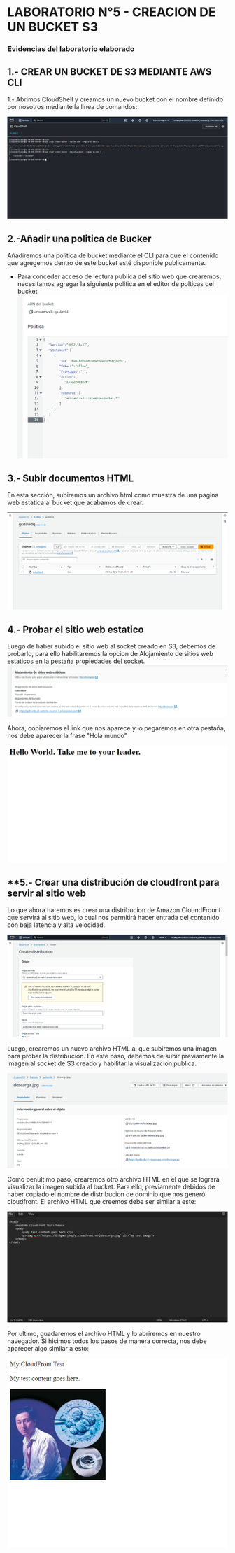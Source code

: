 # LABORATORIO N°5 - CREACION DE UN BUCKET S3
### Evidencias del laboratorio elaborado

##  **1.- CREAR UN BUCKET DE S3 MEDIANTE AWS CLI**

1.- Abrimos CloudShell y creamos un nuevo bucket con el nombre definido por nosotros mediante la linea de comandos:

![](image.png)
## **2.-Añadir una politica de Bucker**

Añadiremos una politica de bucket mediante el CLI para que el contenido que agregemos dentro de este bucket esté disponible publicamente. 

- Para conceder acceso de lectura publica del sitio web que crearemos, necesitamos agregar la siguiente politica en el editor de polticas del bucket
![](image4.png)

## **3.- Subir documentos HTML**
En esta sección, subiremos un archivo html como muestra de una pagina web estatica al bucket que acabamos de crear.

![](image5.png)

## **4.- Probar el sitio web estatico**

Luego de haber subido el sitio web al socket creado en S3, debemos de probarlo, para ello habilitaremos la opcion de Alojamiento de sitios web estaticos en la pestaña propiedades del socket.
![](<Screenshot 2024-05-24 000135.png>)

Ahora, copiaremos el link que nos aparece y lo pegaremos en otra pestaña, nos debe aparecer la frase "Hola mundo"

![alt text](image-1.png)

## **5.- Crear una distribución de cloudfront para servir al sitio web

Lo que ahora haremos es crear una distribucion de Amazon CloundFrount que servirá al sitio web, lo cual nos permitirá hacer entrada del contenido con baja latencia y alta velocidad.

![alt text](image-2.png)

Luego, crearemos un nuevo archivo HTML al que subiremos una imagen para probar la distribución. En este paso, debemos de subir previamente la imagen al socket de S3 creado y habilitar la visualizacion publica.

![alt text](image-3.png)

Como penultimo paso, crearemos otro archivo HTML en el que se logrará visualizar la imagen subida al bucket. Para ello, previamente debidos de haber copiado el nombre de distribucion de dominio que nos generó cloudfront. El archivo HTML que creemos debe ser similar a este:

![alt text](image-4.png)

Por ultimo, guadaremos el archivo HTML y lo abriremos en nuestro navegador. Si hicimos todos los pasos de manera correcta, nos debe aparecer algo similar a esto:

![alt text](image-5.png)
